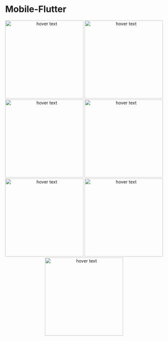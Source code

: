 # Mobile-Flutter


<p align="center">
  <img src="https://i.imgur.com/LFyvvpj.jpg" width="250" title="hover text">
  <img src="https://i.imgur.com/1i3Qvqf.jpg" width="250" title="hover text">
  <img src="https://i.imgur.com/uMd24gm.jpg" width="250" title="hover text">
  <img src="https://i.imgur.com/rpPJOpl.jpg" width="250" title="hover text">
  <img src="https://i.imgur.com/4rCBTp9.jpg" width="250" title="hover text">
  <img src="https://i.imgur.com/jrfEpts.jpg" width="250" title="hover text">
  <img src="https://i.imgur.com/N0PKAJp.jpg" width="250" title="hover text">
  
</p>
